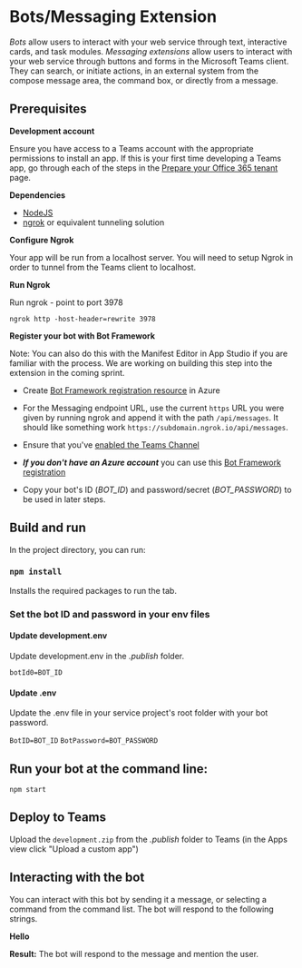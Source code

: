 # Bots/Messaging Extension

*Bots* allow users to interact with your web service through text, interactive cards, and task modules. *Messaging extensions* allow users to interact with your web service through buttons and forms in the Microsoft Teams client. They can search, or initiate actions, in an external system from the compose message area, the command box, or directly from a message.

## Prerequisites
**Development account**

Ensure you have access to a Teams account with the appropriate permissions to install an app. If this is your first time developing a Teams app, go through each of the steps in the [Prepare your Office 365 tenant](https://docs.microsoft.com/en-us/microsoftteams/platform/concepts/build-and-test/prepare-your-o365-tenant) page.

**Dependencies**
-  [NodeJS](https://nodejs.org/en/)
-  [ngrok](https://ngrok.com/) or equivalent tunneling solution

**Configure Ngrok**

Your app will be run from a localhost server. You will need to setup Ngrok in order to tunnel from the Teams client to localhost. 

**Run Ngrok**

Run ngrok - point to port 3978

`ngrok http -host-header=rewrite 3978`

**Register your bot with Bot Framework**

  Note: You can also do this with the Manifest Editor in App Studio if you are familiar with the process. We are working on building this step into the extension in the coming sprint.

- Create [Bot Framework registration resource](https://docs.microsoft.com/en-us/azure/bot-service/bot-service-quickstart-registration) in Azure

- For the Messaging endpoint URL, use the current `https` URL you were given by running ngrok and append it with the path `/api/messages`. It should like something work `https://subdomain.ngrok.io/api/messages`.

- Ensure that you've [enabled the Teams Channel](https://docs.microsoft.com/en-us/azure/bot-service/channel-connect-teams?view=azure-bot-service-4.0)

- __*If you don't have an Azure account*__ you can use this [Bot Framework registration](https://docs.microsoft.com/en-us/microsoftteams/platform/bots/how-to/create-a-bot-for-teams#register-your-web-service-with-the-bot-framework)

- Copy your bot's ID (*BOT_ID*) and password/secret (*BOT_PASSWORD*) to be used in later steps.

## Build and run

In the project directory, you can run:

### `npm install`
Installs the required packages to run the tab.

### Set the bot ID and password in your env files

#### Update development.env
Update development.env in the *.publish* folder.

`botId0=BOT_ID`

#### Update .env
Update the .env file in your service project's root folder with your bot password.

`BotID=BOT_ID`
`BotPassword=BOT_PASSWORD`

## Run your bot at the command line:

`npm start`

## Deploy to Teams

Upload the `development.zip` from the *.publish* folder to Teams (in the Apps view click "Upload a custom app")

## Interacting with the bot
You can interact with this bot by sending it a message, or selecting a command from the command list. The bot will respond to the following strings.

 **Hello**
 
**Result:** The bot will respond to the message and mention the user.
